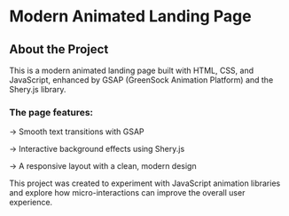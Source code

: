 # Modern Animated Landing Page

## About the Project

This is a modern animated landing page built with HTML, CSS, and JavaScript, enhanced by GSAP (GreenSock Animation Platform) and the Shery.js library.

### The page features:

-> Smooth text transitions with GSAP

-> Interactive background effects using Shery.js

-> A responsive layout with a clean, modern design

This project was created to experiment with JavaScript animation libraries and explore how micro-interactions can improve the overall user experience.
